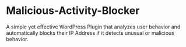 # Malicious-Activity-Blocker
A simple yet effective WordPress Plugin that analyzes user behavior and automatically blocks their IP Address if it detects unusual or malicious behavior.
